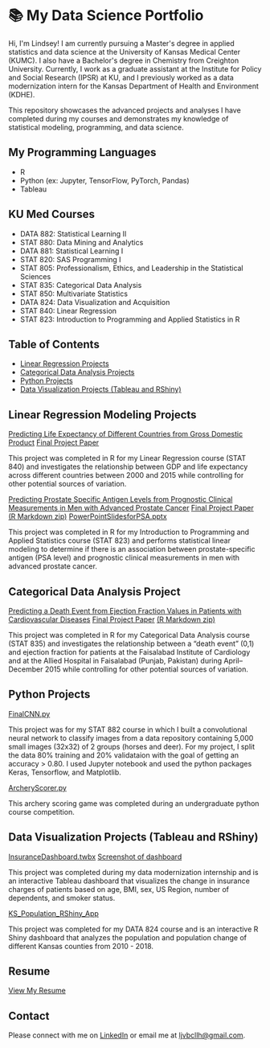 # 📚 My Data Science Portfolio

Hi, I'm Lindsey! I am currently pursuing a Master's degree in applied statistics and data science at the University of Kansas Medical Center (KUMC). I also have a Bachelor's degree in Chemistry from Creighton University. Currently, I work as a graduate assistant at the Institute for Policy and Social Research (IPSR) at KU, and I previously worked as a data modernization intern for the Kansas Department of Health and Environment (KDHE). 

This repository showcases the advanced projects and analyses I have completed during my courses and demonstrates my knowledge of statistical modeling, programming, and data science. 

## My Programming Languages ##
- R
- Python (ex: Jupyter, TensorFlow, PyTorch, Pandas)
- Tableau


## KU Med Courses ##
- DATA 882: Statistical Learning II 
- STAT 880: Data Mining and Analytics 
- DATA 881: Statistical Learning I 
- STAT 820: SAS Programming I 
- STAT 805: Professionalism, Ethics, and Leadership in the Statistical Sciences 
- STAT 835: Categorical Data Analysis 
- STAT 850: Multivariate Statistics 
- DATA 824: Data Visualization and Acquisition
- STAT 840: Linear Regression
- STAT 823: Introduction to Programming and Applied Statistics in R 

## Table of Contents ## 
- [Linear Regression Projects](#linear-regression-project)
- [Categorical Data Analysis Projects](#categorical-data-analysis-project)
- [Python Projects](#python-project)
- [Data Visualization Projects (Tableau and RShiny)](#tableau-project)




## Linear Regression Modeling Projects ## 
[Predicting Life Expectancy of Different Countries from Gross Domestic Product](https://github.com/lindseyh251/KUMedPortfolio/blob/6d5e55c1d7833f733cd57e92bb387bbbadc148de/Predicting%20Life%20Expectancy%20of%20Different%20Countries%20from%20Gross%20Domestic%20Product%20(R%20code))
[Final Project Paper](https://github.com/lindseyh251/KUMedPortfolio/blob/6d5e55c1d7833f733cd57e92bb387bbbadc148de/Predicting%20Life%20Expectancy%20of%20Different%20Countries%20from%20Gross%20Domestic%20Product.pdf)

This project was completed in R for my Linear Regression course (STAT 840) and investigates the relationship between GDP and life expectancy across different countries between 2000 and 2015 while controlling for other potential sources of variation. 

[Predicting Prostate Specific Antigen Levels from Prognostic Clinical Measurements in Men with Advanced Prostate Cancer](https://github.com/lindseyh251/KUMedPortfolio/blob/6d5e55c1d7833f733cd57e92bb387bbbadc148de/Predicting%20PSA%20Levels%20from%20Prognostic%20Clinical%20Measurements%20in%20Men%20with%20Advanced%20Prostate%20Cancer%20(R%20code))
[Final Project Paper](https://github.com/lindseyh251/KUMedPortfolio/blob/6d5e55c1d7833f733cd57e92bb387bbbadc148de/Predicting%20PSA%20Levels%20from%20Prognostic%20Clinical%20Measurements%20in%20Men%20with%20Advanced%20Prostate%20Cancer.pdf)
[(R Markdown zip)](https://github.com/user-attachments/files/18524985/Final.Rmd.zip)
[PowerPointSlidesforPSA.pptx](https://github.com/user-attachments/files/18526051/PSAFinal.pptx)


This project was completed in R for my Introduction to Programming and Applied Statistics course (STAT 823) and performs statistical linear modeling to determine if there is an association between prostate-specific antigen (PSA level) and prognostic clinical measurements in men with advanced prostate cancer. 


## Categorical Data Analysis Project ## 
[Predicting a Death Event from Ejection Fraction Values in Patients with Cardiovascular Diseases](https://github.com/lindseyh251/KUMedPortfolio/blob/94005eaa2b95a1fa0a9432c676e9baf80ac6b742/Predicting%20a%20Death%20Event%20from%20Ejection%20Fraction%20Values%20in%20Patients%20with%20Cardiovascular%20Disease%20(R%20code))
[Final Project Paper](https://github.com/lindseyh251/KUMedPortfolio/blob/94005eaa2b95a1fa0a9432c676e9baf80ac6b742/Predicting%20a%20Death%20Event%20from%20Ejection%20Fraction%20Values%20in%20Patients%20with%20Cardiovascular%20Disease.pdf)
[(R Markdown zip)](https://github.com/user-attachments/files/18525574/MyFinal.Rmd.zip)

This project was completed in R for my Categorical Data Analysis course (STAT 835) and investigates the relationship between a “death event” (0,1) and ejection fraction for patients at the Faisalabad Institute of Cardiology and at the Allied Hospital in Faisalabad (Punjab, Pakistan) during April–December 2015 while controlling for other potential sources of variation.

## Python Projects ##
[FinalCNN.py](https://github.com/lindseyh251/KUMedPortfolio/blob/main/my_projects/cnn_project/FinalCNN.py)

This project was for my STAT 882 course in which I built a convolutional neural network to classify images from a data repository containing 5,000 small images (32x32) of 2 groups (horses and deer). For my project, I split the data 80% training and 20% validataion with the goal of getting an accuracy > 0.80. I used Jupyter notebook and used the python packages Keras, Tensorflow, and Matplotlib. 

[ArcheryScorer.py](https://github.com/lindseyh251/KUMedPortfolio/blob/main/my_projects/archery_scorer_project/archery_scorer.py)

This archery scoring game was completed during an undergraduate python course competition.


## Data Visualization Projects (Tableau and RShiny) ##
[InsuranceDashboard.twbx](https://github.com/lindseyh251/KUMedPortfolio/blob/main/my_projects/InsuranceDashboard.twbx)
[Screenshot of dashboard](https://github.com/lindseyh251/KUMedPortfolio/blob/6d5e55c1d7833f733cd57e92bb387bbbadc148de/InsuranceDashboard.png)

This project was completed during my data modernization internship and is an interactive Tableau dashboard that visualizes the change in insurance charges of patients based on age, BMI, sex, US Region, number of dependents, and smoker status. 


[KS_Population_RShiny_App](https://github.com/lindseyh251/KUMedPortfolio/blob/main/my_projects/KS_Population_RShiny_App)    

This project was completed for my DATA 824 course and is an interactive R Shiny dashboard that analyzes the population and population change of different Kansas counties from 2010 - 2018. 

## Resume ## 
[View My Resume](https://github.com/lindseyh251/KUMedPortfolio/blob/main/Lindsey_Hornberger_2025.pdf)


## Contact ##
Please connect with me on [LinkedIn](https://www.linkedin.com/in/lindsey-hornberger/)
or email me at ljvbcllh@gmail.com. 
